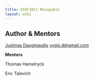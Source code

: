 ```yaml
---
title: GSOC2011 MocapyExt
layout: wiki
---
```


Author & Mentors
----------------

[Justinas Daugmaudis](User:Justinas_Daugmaudis "wikilink")
vygis.d@gmail.com

**Mentors**

  
Thomas Hamelryck

Eric Talevich


